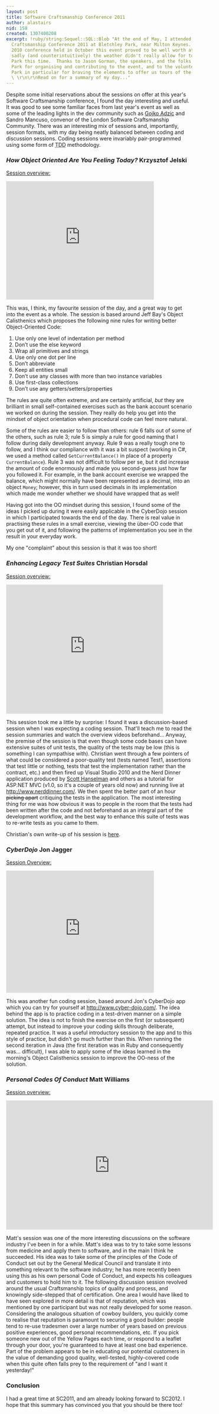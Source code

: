 ```yaml
---
layout: post
title: Software Craftsmanship Conference 2011
author: alastairs
nid: 158
created: 1307400208
excerpt: !ruby/string:Sequel::SQL::Blob "At the end of May, I attended the Software
  Craftsmanship Conference 2011 at Bletchley Park, near Milton Keynes.  As with the
  2010 conference held in October this event proved to be well worth attending, although
  sadly (and counterintuitively) the weather didn't really allow for tours of the
  Park this time.  Thanks to Jason Gorman, the speakers, and the folks at Bletchley
  Park for organising and contributing to the event, and to the volunteers at Bletchley
  Park in particular for braving the elements to offer us tours of the historic site.
  \ \r\n\r\nRead on for a summary of my day..."
---
```

Despite some initial reservations about the sessions on offer at this year's Software Craftsmanship conference, I found the day interesting and useful.  It was good to see some familiar faces from last year's event as well as some of the leading lights in the dev community such as [Gojko Adzic](http://gojko.net/ "Gojko's blog") and Sandro Mancuso, convenor of the London Software Craftsmanship Community.  There was an interesting mix of sessions and, importantly, session formats, with my day being neatly balanced between coding and discussion sessions.  Coding sessions were invariably pair-programmed using some form of <abbr title="Test-Driven Development">TDD</abbr> methodology.

### _How Object Oriented Are You Feeling Today?_  Krzysztof Jelski ###

[Session overview:](http://vimeo.com/23404983)
<iframe src="http://player.vimeo.com/video/23404983?title=0&amp;byline=0&amp;portrait=0" width="400" height="320" frameborder="0"></iframe>

This was, I think, my favourite session of the day, and a great way to get into the event as a whole.  The session is based around Jeff Bay's Object Calisthenics which proposes the following nine rules for writing better Object-Oriented Code:

1. Use only one level of indentation per method
2. Don’t use the else keyword
3. Wrap all primitives and strings
4. Use only one dot per line
5. Don’t abbreviate
6. Keep all entities small
7. Don’t use any classes with more than two instance variables
8. Use first-class collections
9. Don’t use any getters/setters/properties

The rules are quite often extreme, and are certainly artificial, _but_ they are brilliant in small self-contained exercises such as the bank account scenario we worked on during the session.  They really do help you get into the mindset of object orientation when procedural code can feel more natural.  

Some of the rules are easier to follow than others: rule 6 falls out of some of the others, such as rule 3; rule 5 is simply a rule for good naming that I follow during daily development anyway.  Rule 9 was a really tough one to follow, and I think our compliance with it was a bit suspect (working in C#, we used a method called `GetCurrentBalance()` in place of a property `CurrentBalance`).  Rule 3 was not difficult to follow per se, but it did increase the amount of code enormously and made you second-guess just how far you followed it.  For example, in the bank account exercise we wrapped the balance, which might normally have been represented as a decimal, into an object `Money`; however, this in turn used decimals in its implementation which made me wonder whether we should have wrapped that as well!  

Having got into the OO mindset during this session, I found some of the ideas I picked up during it were easily applicable in the CyberDojo session in which I participated towards the end of the day.  There is real value in practising these rules in a small exercise, viewing the über-OO code that you get out of it, and following the patterns of implementation you see in the result in your everyday work.  

My one "complaint" about this session is that it was too short!

### _Enhancing Legacy Test Suites_ Christian Horsdal ###

[Session overview:](http://www.youtube.com/watch?v=lz_cBR8Mg0E)
<iframe width="425" height="349" src="http://www.youtube.com/embed/lz_cBR8Mg0E" frameborder="0" allowfullscreen></iframe>

This session took me a little by surprise: I found it was a discussion-based session when I was expecting a coding session.  That'll teach me to read the session summaries and watch the overview videos beforehand...  Anyway, the premise of the session is that even though some code bases can have extensive suites of unit tests, the quality of the tests may be low (this is something I can sympathise with).  Christian went through a few pointers of what could be considered a poor-quality test (tests named Test1, assertions that test little or nothing, tests that test the implementation rather than the contract, etc.) and then fired up Visual Studio 2010 and the Nerd Dinner application produced by [Scott Hanselman](http://www.hanselman.com) and others as a tutorial for ASP.NET MVC (v1.0, so it's a couple of years old now) and running live at http://www.nerddinner.com/.  We then spent the better part of an hour <span style="text-decoration: line-through">picking apart</span> critiquing the tests in the application.  The most interesting thing for me was how obvious it was to people in the room that the tests had been written after the code and not beforehand as an integral part of the development workflow, and the best way to enhance this suite of tests was to re-write tests as you came to them.  

Christian's own write-up of his session is [here](http://horsdal.blogspot.com/2011/05/take-away-points-from-my-software.html).

### _CyberDojo_ Jon Jagger ###

[Session Overview:](http://vimeo.com/15104374)
<iframe src="http://player.vimeo.com/video/15104374?title=0&amp;byline=0&amp;portrait=0" width="400" height="330" frameborder="0"></iframe>

This was another fun coding session, based around Jon's CyberDojo app which you can try for yourself at http://www.cyber-dojo.com/.  The idea behind the app is to practice coding in a test-driven manner on a simple solution.  The idea is not to finish the exercise on the first (or subsequent) attempt, but instead to improve your coding skills through deliberate, repeated practice.  It was a useful introductory session to the app and to this style of practice, but didn't go much further than this.  When running the second iteration in Java (the first iteration was in Ruby and consequently was... difficult), I was able to apply some of the ideas learned in the morning's Object Calisthenics session to improve the OO-ness of the solution.  

### _Personal Codes Of Conduct_ Matt Williams ###

[Session overview:](http://www.youtube.com/watch?v=szf68J4bH38)
<iframe width="560" height="349" src="http://www.youtube.com/embed/szf68J4bH38" frameborder="0" allowfullscreen></iframe>

Matt's session was one of the more interesting discussions on the software industry I've been in for a while.  Matt's idea was to try to take some lessons from medicine and apply them to software, and in the main I think he succeeded.  His idea was to take some of the principles of the Code of Conduct set out by the General Medical Council and translate it into something relevant to the software industry; he has more recently been using this as his own personal Code of Conduct, and expects his colleagues and customers to hold him to it.  The following discussion session revolved around the usual Craftsmanship topics of quality and process, and knowingly side-stepped that of certification.  One area I would have liked to have seen explored in more detail is that of reputation, which was mentioned by one participant but was not really developed for some reason.  Considering the analogous situation of cowboy builders, you quickly come to realise that reputation is paramount to securing a good builder: people tend to re-use tradesmen over a large number of years based on previous positive experiences, good personal recommendations, etc.  If you pick someone new out of the Yellow Pages each time, or respond to a leaflet through your door, you're guaranteed to have at least one bad experience.  Part of the problem appears to be in educating our potential customers in the value of demanding good quality, well-tested, highly-covered code when this quite often falls prey to the requirement of "and I want it yesterday!"  

### Conclusion ###

I had a great time at SC2011, and am already looking forward to SC2012.  I hope that this summary has convinced you that you should be there too!  
